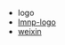 * logo
 * [lmnp-logo](D:\project_code\lmn-place\docs\media\main\logo\lmnp-logo.png)
 * [weixin](D:\project_code\lmn-place\docs\media\main\logo\weixin.jpg)
